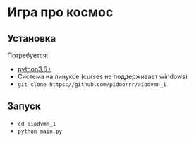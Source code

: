 # Игра про космос


## Установка

Потребуется:

- [python3.6+](https://www.python.org/downloads/)
- Система на линуксе (curses не поддерживает windows)
- ```git clone https://github.com/pidoorrr/aiodvmn_1```


## Запуск

- ```cd aiodvmn_1```
- ```python main.py```
